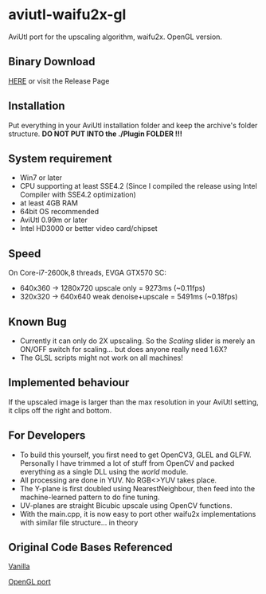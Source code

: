 # aviutl-waifu2x-gl
AviUtl port for the upscaling algorithm, waifu2x. OpenGL version.

## Binary Download
[HERE](https://github.com/MaverickTse/aviutl-waifu2x-gl/releases/download/v0001/aviutl-waifu2x-gl-v0003.7z)
or visit the Release Page

## Installation
Put everything in your AviUtl installation folder and keep the archive's folder structure. __DO NOT PUT INTO the ./Plugin FOLDER !!!__

## System requirement
* Win7 or later
* CPU supporting at least SSE4.2 (Since I compiled the release using Intel Compiler with SSE4.2 optimization)
* at least 4GB RAM
* 64bit OS recommended
* AviUtl 0.99m or later
* Intel HD3000 or better video card/chipset

## Speed
On Core-i7-2600k,8 threads, EVGA GTX570 SC:
* 640x360 → 1280x720 upscale only = 9273ms (~0.11fps)
* 320x320 → 640x640 weak denoise+upscale = 5491ms (~0.18fps)

## Known Bug
* Currently it can only do 2X upscaling. So the _Scaling_ slider is merely an ON/OFF switch for scaling... but does anyone really need 1.6X?
* The GLSL scripts might not work on all machines!


## Implemented behaviour
If the upscaled image is larger than the max resolution in your AviUtl setting, it clips off the right and bottom.

## For Developers
* To build this yourself, you first need to get OpenCV3, GLEL and GLFW. Personally I have trimmed a lot of stuff from OpenCV and packed everything as a single DLL using the _world_ module.
* All processing are done in YUV. No RGB<>YUV takes place.
* The Y-plane is first doubled using NearestNeighbour, then feed into the machine-learned pattern to do fine tuning.
* UV-planes are straight Bicubic upscale using OpenCV functions.
* With the main.cpp, it is now easy to port other waifu2x implementations with similar file structure... in theory
 

## Original Code Bases Referenced
[Vanilla](https://github.com/nagadomi/waifu2x)

[OpenGL port](https://github.com/ueshita/waifu2x-converter-glsl)
